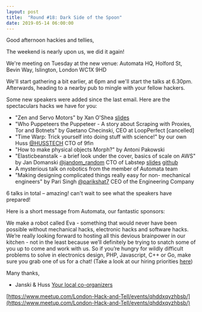 ```yaml
---
layout: post
title:  "Round #18: Dark Side of the Spoon"
date: 2019-05-14 06:00:00
---
```


Good afternoon hackies and tellies,

The weekend is nearly upon us, we did it again!

We're meeting on Tuesday at the new venue: Automata HQ, Holford St, Bevin Way, Islington, London WC1X 9HD

We'll start gathering a bit earlier, at 6pm and we'll start the talks at 6.30pm.
Afterwards, heading to a nearby pub to mingle with your fellow hackers.

Some new speakers were added since the last email. Here are the spectaculars hacks we have for you:
- "Zen and Servo Motors" by Xan O'Shea [slides](https://drive.google.com/open?id=1Aj9XSO_qNqKngLEmxaHJR110zo4GLIxe)
- "Who Puppeteers the Puppeteer - A story about Scraping with Proxies, Tor and Botnets" by Gaetano Checinski, CEO at LoopPerfect [cancelled]
- "Time Warp: Trick yourself into doing stuff with science!" by our own Huss [@HUSSTECH](https://twitter.com/HUSSTECH) CTO of 9fin
- "How to make physical objects Morph?" by Antoni Pakowski
- "Elasticbeanstalk - a brief look under the cover, basics of scale on AWS" by Jan Domanski [@jandom_random](https://twitter.com/jandom_random) CTO of Labstep [slides](https://drive.google.com/open?id=1MoexJkV2cvoMR12TnvY-fy0TFCiot7f3) [github](https://github.com/jandom/elastic-beanstalk-101)
- A mysterious talk on robotics from the member of Automata team
- "Making designing complicated things really easy for non- mechanical engineers" by Pari Singh [@parikshat7](https://twitter.com/parikshat7) CEO of the Engineering Company

6 talks in total – amazing! can't wait to see what the speakers have prepared!

Here is a short message from Automata, our fantastic sponsors:

We make a robot called Eva - something that would never have been possible without mechanical hacks, electronic hacks and software hacks. We’re really looking forward to hosting all this devious brainpower in our kitchen - not in the least because we’ll definitely be trying to snatch some of you up to come and work with us. So if you’re hungry for wildly difficult problems to solve in electronics design, PHP, Javascript, C++ or Go, make sure you grab one of us for a chat! (Take a look at our hiring priorities [here](https://automata.tech/careers/))

Many thanks,

- Janski & Huss
[Your local co-organizers](https://twitter.com/LndHackAndTell)

[https://www.meetup.com/London-Hack-and-Tell/events/qhddxqyzhbsb/](https://www.meetup.com/London-Hack-and-Tell/events/qhddxqyzhbsb/)
